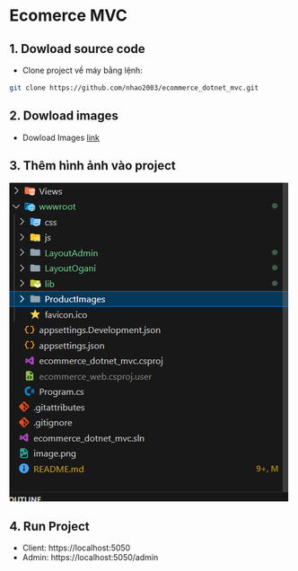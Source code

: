 # Ecomerce MVC

## 1. Dowload source code
- Clone project về máy bằng lệnh: 
```sh
git clone https://github.com/nhao2003/ecommerce_dotnet_mvc.git
```

## 2. Dowload images
- Dowload Images [link](https://drive.google.com/file/d/1bFD3kwaxgxsV7oiPAxmG1vX52dUY-u4A/view)

## 3. Thêm hình ảnh vào project
![Add folder](./image.png)

## 4. Run Project
- Client: https://localhost:5050
- Admin: https://localhost:5050/admin
